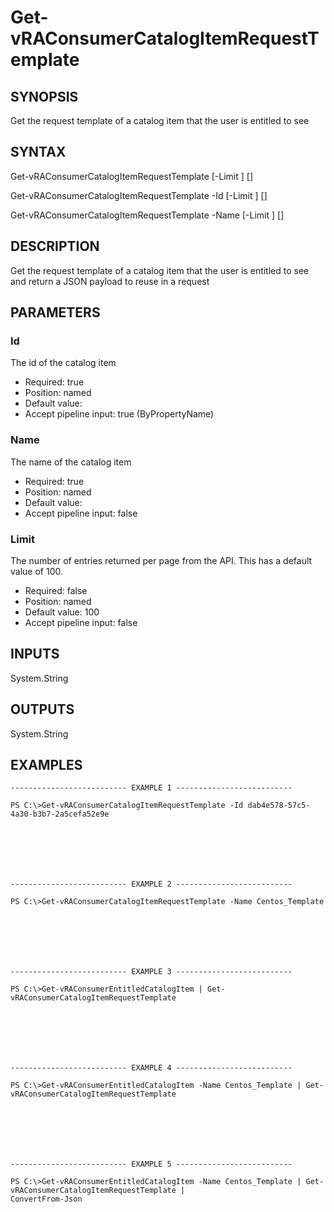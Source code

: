 # Get-vRAConsumerCatalogItemRequestTemplate

## SYNOPSIS
    
Get the request template of a catalog item that the user is entitled to see

## SYNTAX
 Get-vRAConsumerCatalogItemRequestTemplate [-Limit <String>] [<CommonParameters>] Get-vRAConsumerCatalogItemRequestTemplate -Id <String> [-Limit <String>] [<CommonParameters>] Get-vRAConsumerCatalogItemRequestTemplate -Name <String> [-Limit <String>] [<CommonParameters>]    

## DESCRIPTION

Get the request template of a catalog item that the user is entitled to see and return a JSON payload to reuse in a request

## PARAMETERS


### Id

The id of the catalog item

* Required: true
* Position: named
* Default value: 
* Accept pipeline input: true (ByPropertyName)

### Name

The name of the catalog item

* Required: true
* Position: named
* Default value: 
* Accept pipeline input: false

### Limit

The number of entries returned per page from the API. This has a default value of 100.

* Required: false
* Position: named
* Default value: 100
* Accept pipeline input: false

## INPUTS

System.String

## OUTPUTS

System.String

## EXAMPLES
```
-------------------------- EXAMPLE 1 --------------------------

PS C:\>Get-vRAConsumerCatalogItemRequestTemplate -Id dab4e578-57c5-4a30-b3b7-2a5cefa52e9e







-------------------------- EXAMPLE 2 --------------------------

PS C:\>Get-vRAConsumerCatalogItemRequestTemplate -Name Centos_Template







-------------------------- EXAMPLE 3 --------------------------

PS C:\>Get-vRAConsumerEntitledCatalogItem | Get-vRAConsumerCatalogItemRequestTemplate







-------------------------- EXAMPLE 4 --------------------------

PS C:\>Get-vRAConsumerEntitledCatalogItem -Name Centos_Template | Get-vRAConsumerCatalogItemRequestTemplate







-------------------------- EXAMPLE 5 --------------------------

PS C:\>Get-vRAConsumerEntitledCatalogItem -Name Centos_Template | Get-vRAConsumerCatalogItemRequestTemplate | 
ConvertFrom-Json
```

